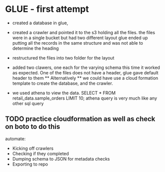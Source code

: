 # GLUE - first attempt
 - created a database in glue, 
 - created a crawler and pointed it to the s3 holding all the files. 
   the files were in a single bucket but had two different layout
   glue ended up putting all the records in the same structure and was not able to determine the heading
 - restructured the files into two folder for the layout
 - added two clawers, one each for the varying schema
   this time it worked as expected. One of the files does not have a header, glue gave default header to them
 ** Alternatively ** we could have use a cloud formation template to create the database, and the crawler.

-  we used athena to view the data.
   SELECT * FROM retail_data.sample_orders LIMIT 10;
   athena query is very much like any other sql query

## TODO practice cloudformation as well as check on boto to do this
   automate:
  - Kicking off crawlers
  - Checking if they completed
  - Dumping schema to JSON for metadata checks
  - Exporting to repo
